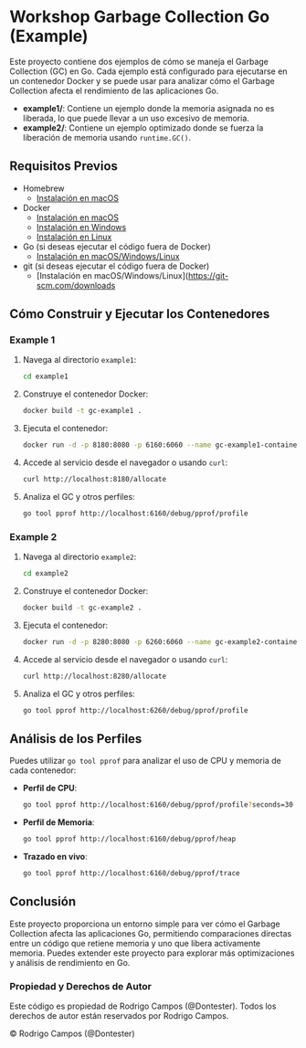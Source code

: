 # Workshop Garbage Collection Go (Example)

Este proyecto contiene dos ejemplos de cómo se maneja el Garbage Collection (GC) en Go. Cada ejemplo está configurado para ejecutarse en un contenedor Docker y se puede usar para analizar cómo el Garbage Collection afecta el rendimiento de las aplicaciones Go.


- **example1/**: Contiene un ejemplo donde la memoria asignada no es liberada, lo que puede llevar a un uso excesivo de memoria.
- **example2/**: Contiene un ejemplo optimizado donde se fuerza la liberación de memoria usando `runtime.GC()`.

## Requisitos Previos

- Homebrew
    - [Instalación en macOS](https://brew.sh/)
- Docker
    - [Instalación en macOS](https://docs.docker.com/desktop/install/mac-install/)
    - [Instalación en Windows](https://docs.docker.com/desktop/install/windows-install/)
    - [Instalación en Linux](https://docs.docker.com/desktop/install/linux-install/)
- Go (si deseas ejecutar el código fuera de Docker)
    - [Instalación en macOS/Windows/Linux](https://go.dev/doc/install)
- git (si deseas ejecutar el código fuera de Docker)
    - [Instalación en macOS/Windows/Linux](https://git-scm.com/downloads


## Cómo Construir y Ejecutar los Contenedores

### Example 1

1. Navega al directorio `example1`:

    ```bash
    cd example1
    ```

2. Construye el contenedor Docker:

    ```bash
    docker build -t gc-example1 .
    ```

3. Ejecuta el contenedor:

    ```bash
    docker run -d -p 8180:8080 -p 6160:6060 --name gc-example1-container gc-example1
    ```

4. Accede al servicio desde el navegador o usando `curl`:

    ```bash
    curl http://localhost:8180/allocate
    ```

5. Analiza el GC y otros perfiles:

    ```bash
    go tool pprof http://localhost:6160/debug/pprof/profile
    ```

### Example 2

1. Navega al directorio `example2`:

    ```bash
    cd example2
    ```

2. Construye el contenedor Docker:

    ```bash
    docker build -t gc-example2 .
    ```

3. Ejecuta el contenedor:

    ```bash
    docker run -d -p 8280:8080 -p 6260:6060 --name gc-example2-container gc-example2
    ```

4. Accede al servicio desde el navegador o usando `curl`:

    ```bash
    curl http://localhost:8280/allocate
    ```

5. Analiza el GC y otros perfiles:

    ```bash
    go tool pprof http://localhost:6260/debug/pprof/profile
    ```

## Análisis de los Perfiles

Puedes utilizar `go tool pprof` para analizar el uso de CPU y memoria de cada contenedor:

- **Perfil de CPU**:

    ```bash
    go tool pprof http://localhost:6160/debug/pprof/profile?seconds=30
    ```

- **Perfil de Memoria**:

    ```bash
    go tool pprof http://localhost:6160/debug/pprof/heap
    ```

- **Trazado en vivo**:

    ```bash
    go tool pprof http://localhost:6160/debug/pprof/trace
    ```

## Conclusión

Este proyecto proporciona un entorno simple para ver cómo el Garbage Collection afecta las aplicaciones Go, permitiendo comparaciones directas entre un código que retiene memoria y uno que libera activamente memoria. Puedes extender este proyecto para explorar más optimizaciones y análisis de rendimiento en Go.


### Propiedad y Derechos de Autor
Este código es propiedad de Rodrigo Campos (@Dontester). Todos los derechos de autor están reservados por Rodrigo Campos.

© Rodrigo Campos (@Dontester)